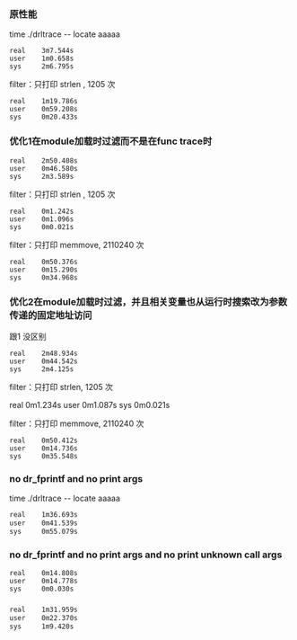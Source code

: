 
### 原性能

time ./drltrace  -- locate aaaaa

```
real    3m7.544s
user    1m0.658s
sys     2m6.795s
```

filter：只打印 strlen , 1205 次
```
real    1m19.786s
user    0m59.208s
sys     0m20.433s
```

### 优化1在module加载时过滤而不是在func trace时  

```
real    2m50.408s
user    0m46.580s
sys     2m3.589s
```

filter：只打印 strlen , 1205 次

``` 
real    0m1.242s
user    0m1.096s
sys     0m0.021s
```

filter：只打印 memmove, 2110240 次


```
real    0m50.376s
user    0m15.290s
sys     0m34.968s
```

### 优化2在module加载时过滤，并且相关变量也从运行时搜索改为参数传递的固定地址访问


跟1 没区别

```
real    2m48.934s
user    0m44.542s
sys     2m4.125s
```

filter：只打印 strlen, 1205 次

real    0m1.234s
user    0m1.087s
sys     0m0.021s

filter：只打印 memmove, 2110240 次

```
real    0m50.412s
user    0m14.736s
sys     0m35.548s
```

### no dr_fprintf and no print args

time ./drltrace  -- locate aaaaa

```txt
real    1m36.693s
user    0m41.539s
sys     0m55.079s
```



### no dr_fprintf and no print  args and no print unknown call args


```
real    0m14.808s
user    0m14.778s
sys     0m0.030s
```


###


```txt
real    1m31.959s
user    0m22.370s
sys     1m9.420s
```